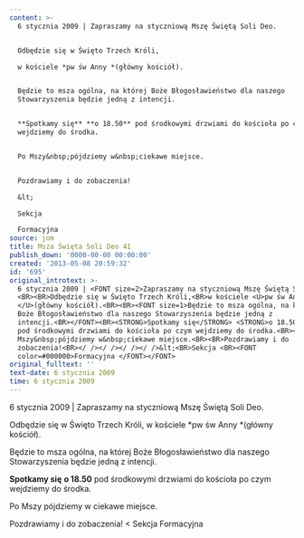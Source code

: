 ```yaml
---
content: >-
  6 stycznia 2009 | Zapraszamy na styczniową Mszę Świętą Soli Deo. 


  Odbędzie się w Święto Trzech Króli,

  w kościele *pw św Anny *(główny kościół).


  Będzie to msza ogólna, na której Boże Błogosławieństwo dla naszego
  Stowarzyszenia będzie jedną z intencji.


  **Spotkamy się** **o 18.50** pod środkowymi drzwiami do kościoła po czym
  wejdziemy do środka.


  Po Mszy&nbsp;pójdziemy w&nbsp;ciekawe miejsce.


  Pozdrawiamy i do zobaczenia!

  &lt;

  Sekcja 

  Formacyjna 
source: jom
title: Msza Święta Soli Deo 41
publish_down: '0000-00-00 00:00:00'
created: '2013-05-08 20:59:32'
id: '695'
original_introtext: >-
  6 stycznia 2009 | <FONT size=2>Zapraszamy na styczniową Mszę Świętą Soli Deo.
  <BR><BR>Odbędzie się w Święto Trzech Króli,<BR>w kościele <U>pw św Anny
  </U>(główny kościół).<BR><BR><FONT size=1>Będzie to msza ogólna, na której
  Boże Błogosławieństwo dla naszego Stowarzyszenia będzie jedną z
  intencji.<BR></FONT><BR><STRONG>Spotkamy się</STRONG> <STRONG>o 18.50</STRONG>
  pod środkowymi drzwiami do kościoła po czym wejdziemy do środka.<BR><BR>Po
  Mszy&nbsp;pójdziemy w&nbsp;ciekawe miejsce.<BR><BR>Pozdrawiamy i do
  zobaczenia!<BR></ /></ /></ /></ />&lt;<BR>Sekcja <BR><FONT
  color=#000000>Formacyjna </FONT></FONT>
original_fulltext: ''
text-date: 6 stycznia 2009
time: 6 stycznia 2009
---
```

6 stycznia 2009 | Zapraszamy na styczniową Mszę Świętą Soli Deo. 

Odbędzie się w Święto Trzech Króli,
w kościele *pw św Anny *(główny kościół).

Będzie to msza ogólna, na której Boże Błogosławieństwo dla naszego Stowarzyszenia będzie jedną z intencji.

**Spotkamy się** **o 18.50** pod środkowymi drzwiami do kościoła po czym wejdziemy do środka.

Po Mszy&nbsp;pójdziemy w&nbsp;ciekawe miejsce.

Pozdrawiamy i do zobaczenia!
&lt;
Sekcja 
Formacyjna 

<!--{{json:{"created_date":"2013-05-08 20:59:32","publish_down":"0000-00-00 00:00:00","id":"695"}}}-->
